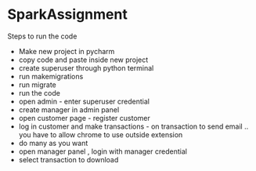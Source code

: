 # SparkAssignment
Steps to run the code
- Make new project in pycharm 
- copy code and paste inside new project
- create superuser through python terminal
- run makemigrations
- run migrate
- run the code
- open admin - enter superuser credential
- create manager in admin panel
- open customer page - register customer
- log in customer and make transactions - on transaction to send email .. you have to allow chrome to use outside extension
- do many as you want 
- open manager panel , login with manager credential 
- select transaction to download

